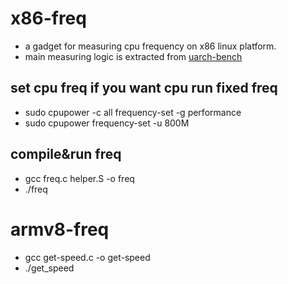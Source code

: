 # x86-freq
* a gadget for measuring cpu frequency on x86 linux platform. 
* main measuring logic is extracted from [uarch-bench](https://github.com/travisdowns/uarch-bench.git)

## set cpu freq if you want cpu run fixed freq
* sudo cpupower -c all frequency-set -g performance
* sudo cpupower frequency-set -u 800M

## compile&run freq
* gcc freq.c helper.S -o freq
* ./freq

# armv8-freq
* gcc get-speed.c -o get-speed
* ./get_speed
